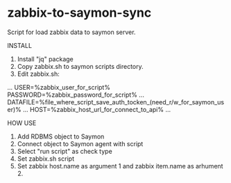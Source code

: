 # zabbix-to-saymon-sync
Script for load zabbix data to saymon server.

INSTALL

1. Install "jq" package
2. Copy zabbix.sh to saymon scripts directory.
3. Edit zabbix.sh:

...
USER=%zabbix_user_for_script%
PASSWORD=%zabbix_password_for_script%
...
DATAFILE=%file_where_script_save_auth_tocken_(need_r/w_for_saymon_user)%
...
HOST=%zabbix_host_url_for_connect_to_api%
...

HOW USE

1. Add RDBMS object to Saymon
2. Connect object to Saymon agent with script
3. Select "run script" as check type
4. Set zabbix.sh script
5. Set zabbix host.name as argument 1 and zabbix item.name as arhument 2.
